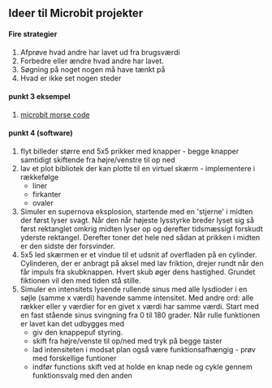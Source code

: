 ## Ideer til Microbit projekter

#### Fire strategier

1. Afprøve hvad andre har lavet ud fra brugsværdi
2. Forbedre eller ændre hvad andre har lavet.
3. Søgning på noget nogen må have tænkt på
4. Hvad er ikke set nogen steder

#### punkt 3 eksempel

1. [microbit morse code](https://duckduckgo.com/?q=microbit+morse+code)

#### punkt 4 (software)

1. flyt billeder større end 5x5 prikker med knapper - begge knapper samtidigt skiftende fra højre/venstre til op ned
2. lav et plot bibliotek der kan plotte til en virtuel skærm - implementere i rækkefølge
    - liner
    - firkanter
    - ovaler
3. Simuler en supernova eksplosion, startende med en 'stjerne' i midten der først lyser svagt. Når den når højeste lysstyrke breder lyset sig så først rektanglet omkrig midten lyser op og derefter tidsmæssigt forskudt yderste rektangel. Derefter toner det hele ned sådan at prikken i midten er den sidste der forsvinder.
4. 5x5 led skærmen er et vindue til et udsnit af overfladen på en cylinder. Cylinderen, der er anbragt på aksel med lav friktion, drejer rundt når den får impuls fra skubknappen. Hvert skub øger dens hastighed. Grundet fiktionen vil den med tiden stå stille.
5. Simuler en intensitets lysende rullende sinus med alle lysdioder i en søjle (samme x værdi) havende samme intensitet. Med andre ord: alle rækker eller y værdier for en givet x værdi har samme værdi. Start med en fast stående sinus svingning fra 0 til 180 grader. Når rulle funktionen er lavet kan det udbygges med 
    - giv den knappepuf styring.
    - skift fra højre/venste til op/ned med tryk på begge taster
    - lad intensiteten i modsat plan også være funktionsafhængig - prøv med forskellige funtioner
    - indfør functions skift ved at holde en knap nede og cykle gennem funktionsvalg med den anden
